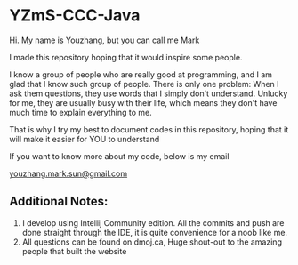 # YZmS-CCC-Java

Hi. My name is Youzhang, but you can call me Mark

I made this repository hoping that it would inspire some people.

I know a group of people who are really good at programming, and I am glad that I 
know such group of people. There is only one problem: When I ask them questions, 
they use words that I simply don't understand. Unlucky for me, they are usually
busy with their life, which means they don't have much time to explain everything 
to me. 
    
That is why I try my best to document codes in this repository, hoping that it will
make it easier for YOU to understand

If you want to know more about my code, below is my email

youzhang.mark.sun@gmail.com

## Additional Notes:
1. I develop using Intellij Community edition. All the commits and push are done straight through the IDE, it is quite convenience for a noob like me.
2. All questions can be found on dmoj.ca,
   Huge shout-out to the amazing people that built the website


 
